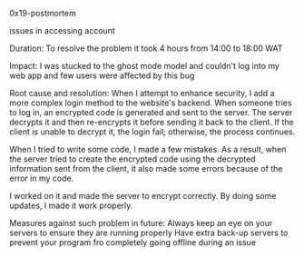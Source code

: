 0x19-postmortem

issues in accessing account

Duration:
To resolve the problem it took 4 hours from 14:00 to 18:00 WAT

Impact:
I was stucked to the ghost mode model and couldn't log into my web app and few users were affected by this bug

Root cause and resolution:
When I attempt to enhance security, I add a more complex login method to the website's backend. When someone tries to log in, an encrypted code is generated and sent to the server. The server decrypts it and then re-encrypts it before sending it back to the client. If the client is unable to decrypt it, the login fail; otherwise, the process continues.

When I tried to write some code, I made a few mistakes. As a result, when the server tried to create the encrypted code using the decrypted information sent from the client, it also made some errors because of the error in my code.

I worked on it and made the server to encrypt correctly. By doing some updates, I made it work properly.

Measures against such problem in future:
Always keep an eye on your servers to ensure they are running properly
Have extra back-up servers to prevent your program fro completely going offline during an issue
